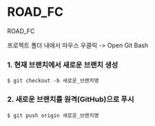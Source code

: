 # ROAD_FC
ROAD_FC

프로젝트 폴더 내에서 마우스 우클릭 -> Open Git Bash

### 1. 현재 브랜치에서 새로운 브랜치 생성
`$ git checkout -b 새로운_브랜치명`

### 2. 새로운 브랜치를 원격(GitHub)으로 푸시
`$ git push origin 새로운_브랜치명`
